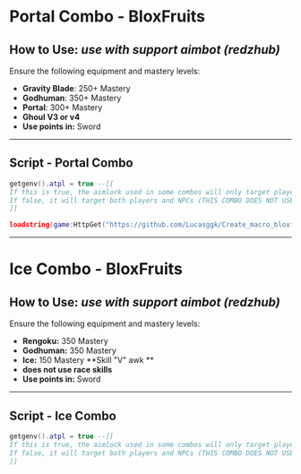 # Portal Combo - BloxFruits

## How to Use: *use with support aimbot (redzhub)*

Ensure the following equipment and mastery levels:

- **Gravity Blade**: 250+ Mastery  
- **Godhuman**: 350+ Mastery  
- **Portal**: 300+ Mastery  
- **Ghoul V3 or v4**
- **Use points in:** Sword
  
---

## Script - Portal Combo

```lua
getgenv().atpl = true --[[
If this is true, the aimlock used in some combos will only target players.
If false, it will target both players and NPCs (THIS COMBO DOES NOT USE, LEAVE TRUE).
]]

loadstring(game:HttpGet("https://github.com/Lucasggk/Create_macro_bloxfruits/raw/main/Portal.Loader.lua", true))()
```
---

# Ice Combo - BloxFruits

## How to Use: *use with support aimbot (redzhub)*

Ensure the following equipment and mastery levels:

- **Rengoku:** 350 Mastery
- **Godhuman:** 350 Mastery
- **Ice:** 150 Mastery **Skill "V" awk **
- **does not use race skills**
- **Use points in:** Sword

---

## Script - Ice Combo

```lua
getgenv().atpl = true --[[
If this is true, the aimlock used in some combos will only target players.
If false, it will target both players and NPCs (THIS COMBO DOES NOT USE, LEAVE TRUE).
]]


```
